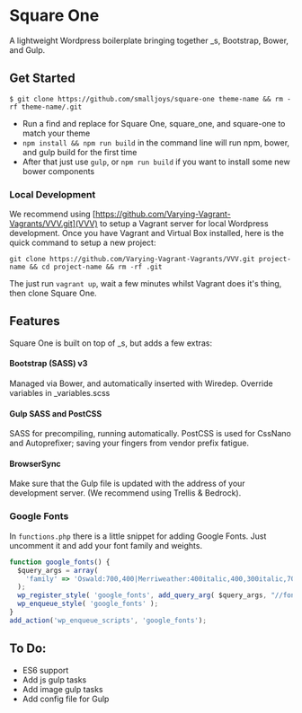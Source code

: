 # Square One

A lightweight Wordpress boilerplate bringing together _s, Bootstrap, Bower, and Gulp.

## Get Started

`$ git clone https://github.com/smalljoys/square-one theme-name && rm -rf theme-name/.git`

- Run a find and replace for Square One, square_one, and square-one to match your theme
- `npm install && npm run build` in the command line will run npm, bower, and gulp build for the first time
- After that just use `gulp`, or `npm run build` if you want to install some new bower components

### Local Development
We recommend using [https://github.com/Varying-Vagrant-Vagrants/VVV.git](VVV) to setup a Vagrant server for local Wordpress development. Once you have Vagrant and Virtual Box installed, here is the quick command to setup a new project:

`git clone https://github.com/Varying-Vagrant-Vagrants/VVV.git project-name && cd project-name && rm -rf .git`

The just run `vagrant up`, wait a few minutes whilst Vagrant does it's thing, then clone Square One.

## Features

Square One is built on top of _s, but adds a few extras:

#### Bootstrap (SASS) v3
Managed via Bower, and automatically inserted with Wiredep. Override variables in _variables.scss

#### Gulp SASS and PostCSS
SASS for precompiling, running automatically. PostCSS is used for CssNano and Autoprefixer; saving your fingers from vendor prefix fatigue.

#### BrowserSync
Make sure that the Gulp file is updated with the address of your development server. (We recommend using Trellis & Bedrock).

### Google Fonts
In `functions.php` there is a little snippet for adding Google Fonts. Just uncomment it and add your font family and weights.

```js
function google_fonts() {
  $query_args = array(
    'family' => 'Oswald:700,400|Merriweather:400italic,400,300italic,700'
  );
  wp_register_style( 'google_fonts', add_query_arg( $query_args, "//fonts.googleapis.com/css" ), array(), null );
  wp_enqueue_style( 'google_fonts' );
}
add_action('wp_enqueue_scripts', 'google_fonts');
```

## To Do:
- ES6 support
- Add js gulp tasks
- Add image gulp tasks
- Add config file for Gulp
